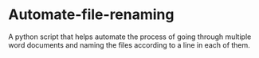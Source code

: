 # Automate-file-renaming


A python script that helps automate the process of going through multiple word documents and naming the files according to a line in each of them.
